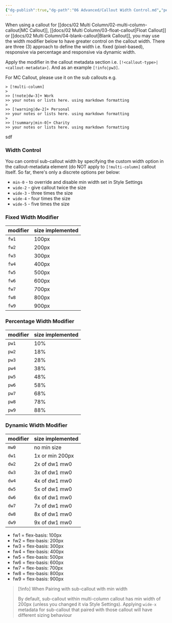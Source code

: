 ```yaml
---
{"dg-publish":true,"dg-path":"06 Advanced/Callout Width Control.md","permalink":"/06-advanced/callout-width-control/","noteIcon":"","updated":"2023-11-11T18:00:03.968+08:00"}
---
```


When using a callout for [[docs/02 Multi Column/02-multi-column-callout\|MC Callout]], [[docs/02 Multi Column/03-float-callout\|Float Callout]] or [[docs/02 Multi Column/04-blank-callout\|Blank Callout]], you may use the width modifier below to have greater control on the callout width. There are three (3) approach to define the width i.e. fixed (pixel-based), responsive via percentage and responsive via dynamic width.

Apply the modifier in the callout metadata section i.e. `[!<callout-type>|<callout-metadata>]`. And as an example `[!info|pw3]`.

For MC Callout, please use it on the sub callouts e.g.
```
> [!multi-column]
>
>> [!note|dw-3]+ Work
>> your notes or lists here. using markdown formatting
>
>> [!warning|dw-2]+ Personal
>> your notes or lists here. using markdown formatting
>
>> [!summary|min-0]+ Charity
>> your notes or lists here. using markdown formatting
```

sdf

### Width Control
You can control sub-callout width by specifying the custom width option in the callout-metadata element (do NOT apply to `[!multi-column]` callout itself. So far, there's only a discrete options per below:
- `min-0` - to override and disable min width set in Style Settings
- `wide-2` - give callout twice the size
- `wide-3` - three times the size
- `wide-4` - four times the size
- `wide-5` - five times the size

### Fixed Width Modifier
| modifier | size implemented |
| -------- | ---------------- |
| `fw1`    | 100px            |
| `fw2`    | 200px            |
| `fw3`    | 300px            |
| `fw4`    | 400px            |
| `fw5`    | 500px            |
| `fw6`    | 600px            |
| `fw7`    | 700px            |
| `fw8`    | 800px            |
| `fw9`    | 900px            |

### Percentage Width Modifier
| modifier | size implemented |
| -------- | ---------------- |
| `pw1`    |10%|
| `pw2`    |18%|
| `pw3`    |28%|
| `pw4`    |38%|
|`pw5`|48%|
| `pw6`    |58%|
| `pw7`    |68%|
| `pw8`    |78%|
|`pw9`|88%|



### Dynamic Width Modifier
| modifier | size implemented |
| -------- | ---------------- |
| `mw0`    | no min size      |
| `dw1`    | 1x or min 200px  |
| `dw2`    | 2x of dw1 mw0    |
| `dw3`    | 3x of dw1 mw0    |
| `dw4`    | 4x of dw1 mw0    |
| `dw5`    | 5x of dw1 mw0    |
| `dw6`    | 6x of dw1 mw0    |
| `dw7`    | 7x of dw1 mw0    |
| `dw8`    | 8x of dw1 mw0    |
| `dw9`    | 9x of dw1 mw0    |


- fw1 = flex-basis: 100px
- fw2 = flex-basis: 200px
- fw3 = flex-basis: 300px
- fw4 = flex-basis: 400px
- fw5 = flex-basis: 500px
- fw6 = flex-basis: 600px
- fw7 = flex-basis: 700px
- fw8 = flex-basis: 800px
- fw9 = flex-basis: 900px



> [!info] When Pairing with sub-callout with min width
>
> By default, sub-callout within multi-column callout has min width of 200px (unless you changed it via Style Settings). Applying `wide-x` metadata for sub-callout that paired with those callout will have different sizing behaviour
